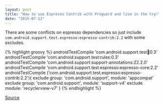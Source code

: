 ```yaml
---
layout: post
title: "How to use Espresso Contrib with Proguard and live in the try!"
date: "2015-07-13"
---
```


There are some conflicts on espresso dependencies so just include `com.android.support.test.espresso:espresso-contrib:2.2` with some excludes.

{% highlight groovy %}
androidTestCompile 'com.android.support.test:runner:0.3'
androidTestCompile 'com.android.support.test:rules:0.3'
androidTestCompile 'com.android.support:support-annotations:22.2.0'
androidTestCompile 'com.android.support.test.espresso:espresso-core:2.2'
androidTestCompile ('com.android.support.test.espresso:espresso-contrib:2.2'){
    exclude group: 'com.android.support', module: 'appcompat'
    exclude group: 'com.android.support', module: 'support-v4'
    exclude module: 'recyclerview-v7'
}
{% endhighlight %}


[Source](http://stackoverflow.com/a/30715011/273119)
